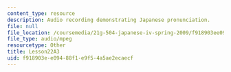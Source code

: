 ```yaml
---
content_type: resource
description: Audio recording demonstrating Japanese pronunciation.
file: null
file_location: /coursemedia/21g-504-japanese-iv-spring-2009/f918903ee09488f1e9f54a5ae2ecaecf_Lesson22A3.mp3
file_type: audio/mpeg
resourcetype: Other
title: Lesson22A3
uid: f918903e-e094-88f1-e9f5-4a5ae2ecaecf
---
```

